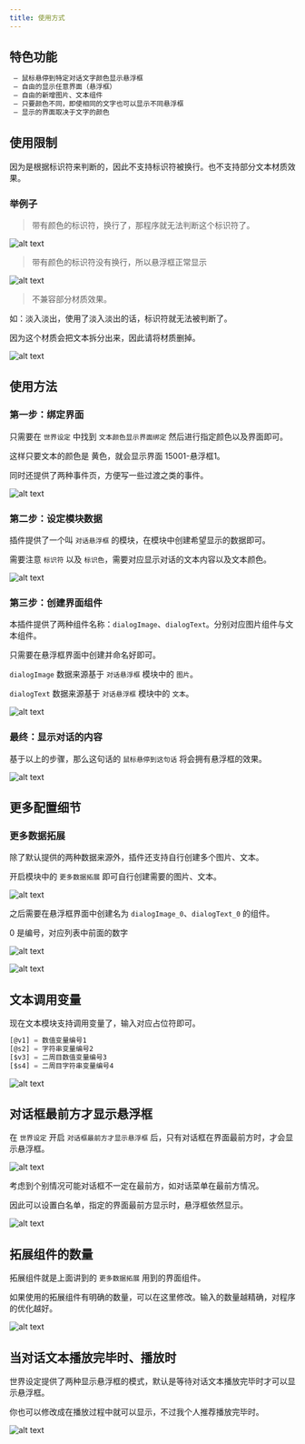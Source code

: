 ```yaml
---
title: 使用方式
---
```


## 特色功能

```ts
 — 鼠标悬停到特定对话文字颜色显示悬浮框
 — 自由的显示任意界面（悬浮框）
 — 自由的新增图片、文本组件
 — 只要颜色不同，即使相同的文字也可以显示不同悬浮框
 — 显示的界面取决于文字的颜色
```

## 使用限制

因为是根据标识符来判断的，因此不支持标识符被换行。也不支持部分文本材质效果。

### 举例子

> 带有颜色的标识符，换行了，那程序就无法判断这个标识符了。

![alt text](https://assbak.gcw.wiki/gcw/image/zh_hans/plug/gamedialogcolorshowui/index/image.png)

> 带有颜色的标识符没有换行，所以悬浮框正常显示

![alt text](https://assbak.gcw.wiki/gcw/image/zh_hans/plug/gamedialogcolorshowui/index/image-1.png)

> 不兼容部分材质效果。

如：淡入淡出，使用了淡入淡出的话，标识符就无法被判断了。

因为这个材质会把文本拆分出来，因此请将材质删掉。

![alt text](https://assbak.gcw.wiki/gcw/image/zh_hans/plug/gamedialogcolorshowui/index/image-2.png)

## 使用方法

### 第一步：绑定界面

只需要在 `世界设定` 中找到 `文本颜色显示界面绑定` 然后进行指定颜色以及界面即可。

这样只要文本的颜色是 黄色，就会显示界面 15001-悬浮框1。

同时还提供了两种事件页，方便写一些过渡之类的事件。

![alt text](https://assbak.gcw.wiki/gcw/image/zh_hans/plug/gamedialogcolorshowui/index/image-3.png)

### 第二步：设定模块数据

插件提供了一个叫 `对话悬浮框` 的模块，在模块中创建希望显示的数据即可。

需要注意 `标识符` 以及 `标识色`，需要对应显示对话的文本内容以及文本颜色。

![alt text](https://assbak.gcw.wiki/gcw/image/zh_hans/plug/gamedialogcolorshowui/index/image-4.png)

### 第三步：创建界面组件

本插件提供了两种组件名称：`dialogImage`、`dialogText`。分别对应图片组件与文本组件。

只需要在悬浮框界面中创建并命名好即可。

`dialogImage` 数据来源基于 `对话悬浮框` 模块中的 `图片`。

`dialogText` 数据来源基于 `对话悬浮框` 模块中的 `文本`。

![alt text](https://assbak.gcw.wiki/gcw/image/zh_hans/plug/gamedialogcolorshowui/index/image-5.png)

### 最终：显示对话的内容

基于以上的步骤，那么这句话的 `鼠标悬停到这句话` 将会拥有悬浮框的效果。

![alt text](https://assbak.gcw.wiki/gcw/image/zh_hans/plug/gamedialogcolorshowui/index/image-6.png)

## 更多配置细节

### 更多数据拓展

除了默认提供的两种数据来源外，插件还支持自行创建多个图片、文本。

开启模块中的 `更多数据拓展` 即可自行创建需要的图片、文本。

![alt text](https://assbak.gcw.wiki/gcw/image/zh_hans/plug/gamedialogcolorshowui/index/image-7.png)

之后需要在悬浮框界面中创建名为 `dialogImage_0`、`dialogText_0` 的组件。

0 是编号，对应列表中前面的数字

![alt text](https://assbak.gcw.wiki/gcw/image/zh_hans/plug/gamedialogcolorshowui/index/image-8.png)

![alt text](https://assbak.gcw.wiki/gcw/image/zh_hans/plug/gamedialogcolorshowui/index/image-9.png)

## 文本调用变量

现在文本模块支持调用变量了，输入对应占位符即可。

```ts
[@v1] = 数值变量编号1
[@s2] = 字符串变量编号2
[$v3] = 二周目数值变量编号3
[$s4] = 二周目字符串变量编号4
```

![alt text](https://assbak.gcw.wiki/gcw/image/zh_hans/plug/gamedialogcolorshowui/index/image-10.png)

## 对话框最前方才显示悬浮框

在 `世界设定` 开启 `对话框最前方才显示悬浮框` 后，只有对话框在界面最前方时，才会显示悬浮框。

![alt text](https://assbak.gcw.wiki/gcw/image/zh_hans/plug/gamedialogcolorshowui/index/image-13.png)

考虑到个别情况可能对话框不一定在最前方，如对话菜单在最前方情况。

因此可以设置白名单，指定的界面最前方显示时，悬浮框依然显示。

![alt text](https://assbak.gcw.wiki/gcw/image/zh_hans/plug/gamedialogcolorshowui/index/image-14.png)

## 拓展组件的数量

拓展组件就是上面讲到的 `更多数据拓展` 用到的界面组件。

如果使用的拓展组件有明确的数量，可以在这里修改。输入的数量越精确，对程序的优化越好。

![alt text](https://assbak.gcw.wiki/gcw/image/zh_hans/plug/gamedialogcolorshowui/index/image-11.png)

## 当对话文本播放完毕时、播放时

世界设定提供了两种显示悬浮框的模式，默认是等待对话文本播放完毕时才可以显示悬浮框。

你也可以修改成在播放过程中就可以显示，不过我个人推荐播放完毕时。

![alt text](https://assbak.gcw.wiki/gcw/image/zh_hans/plug/gamedialogcolorshowui/index/image-12.png)
